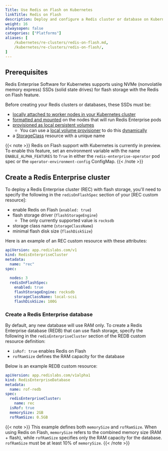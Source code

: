 ```yaml
---
Title: Use Redis on Flash on Kubernetes
linkTitle: Redis on Flash
description: Deploy and configure a Redis cluster or database on Kubernetes that supports Redis on Flash.
weight: 16
alwaysopen: false
categories: ["Platforms"]
aliases: [
    /kubernetes/re-clusters/redis-on-flash.md,
    /kubernetes/re-clusters/redis-on-flash/,
]  
---
```


## Prerequisites

Redis Enterprise Software for Kubernetes supports using NVMe (nonvolatile memory express) SSDs (solid state drives) for flash storage with the Redis on Flash feature.

Before creating your Redis clusters or databases, these SSDs must be:

- [locally attached to worker nodes in your Kubernetes cluster](https://kubernetes.io/docs/concepts/storage/volumes/#local)
- [formatted and mounted]() on the nodes that will run Redis Enterprise pods
- [provisioned as local persistent volumes](https://kubernetes.io/docs/concepts/storage/volumes/#local)
  - You can use a [local volume provisioner](https://github.com/kubernetes-sigs/sig-storage-local-static-provisioner/blob/master/README.md) to do this [dynamically](https://kubernetes.io/docs/concepts/storage/persistent-volumes/#dynamic)
- a [StorageClass](https://kubernetes.io/docs/concepts/storage/storage-classes/#local) resource with a unique name

{{< note >}}
Redis on Flash support with Kubernetes is currently in preview. To enable this feature, set an environment variable with the name `ENABLE_ALPHA_FEATURES` to `True` in either the `redis-enterprise-operator` pod spec or the `operator-environment-config` ConfigMap.
{{< /note >}}

## Create a Redis Enterprise cluster

To deploy a Redis Enterprise cluster (REC) with flash storage, you'll need to specify the following in the `redisOnFlashSpec` section of your [REC custom resource]:

- enable Redis on Flash (`enabled: true`)
- flash storage driver (`flashStorageEngine`)
  - The only currently supported value is `rocksdb`
- storage class name (`storageClassName`)
- minimal flash disk size (`flashDiskSize`)

Here is an example of an REC custom resource with these attributes:

```YAML
apiVersion: app.redislabs.com/v1
kind: RedisEnterpriseCluster
metadata:
  name: "rec"
spec:
  
  nodes: 3
  redisOnFlashSpec:
    enabled: true
    flashStorageEngine: rocksdb
    storageClassName: local-scsi
    flashDiskSize: 100G
```

### Create a Redis Enterprise database

By default, any new database will use RAM only. To create a Redis Enterprise database (REDB) that can use flash storage, specify the following in the `redisEnterpriseCluster` section of the REDB custom resource definition:

- `isRof: true` enables Redis on Flash
- `rofRamSize` defines the RAM capacity for the database

Below is an example REDB custom resource:

```YAML
apiVersion: app.redislabs.com/v1alpha1
kind: RedisEnterpriseDatabase
metadata:
  name: rof-redb
spec:
  redisEnterpriseCluster:
    name: rec
  isRof: true
  memorySize: 2GB
  rofRamSize: 0.5GB
```

{{< note >}}
This example defines both `memorySize` and `rofRamSize`. When using Redis on Flash, `memorySize` refers to the combined memory size (RAM + flash), while `rofRamSize` specifies only the RAM capacity for the database. `rofRamSize` must be at least 10% of `memorySize`.
{{< /note >}}


